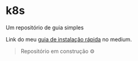 # k8s
Um repositório de guia simples


Link do meu <a href="https://medium.com/@joao-prs/kubernetes-ruchado-instala%C3%A7%C3%A3o-do-cluster-05e2f1091c7f">guia de instalação rápida</a> no medium.

> Repositório em construção ⚙️